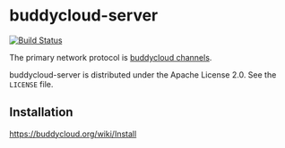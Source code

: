 # buddycloud-server

[![Build Status](https://secure.travis-ci.org/buddycloud/buddycloud-server.png)](http://travis-ci.org/buddycloud/buddycloud-server)

The primary network protocol is [buddycloud channels](http://buddycloud.org/).

buddycloud-server is distributed under the Apache License 2.0. See the `LICENSE` file.

## Installation

https://buddycloud.org/wiki/Install
